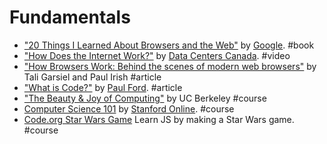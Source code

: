 # Fundamentals

* ["20 Things I Learned About Browsers and the Web"](http://www.20thingsilearned.com) by [Google](https://www.google.com). #book
* ["How Does the Internet Work?"](https://www.youtube.com/watch?v=i5oe63pOhLI) by [Data Centers Canada](https://www.youtube.com/user/datacenterscanada1/). #video
* ["How Browsers Work: Behind the scenes of modern web browsers"](http://www.html5rocks.com/en/tutorials/internals/howbrowserswork/) by Tali Garsiel and Paul Irish #article
* ["What is Code?"](http://www.bloomberg.com/graphics/2015-paul-ford-what-is-code/) by [Paul Ford](https://twitter.com/ftrain). #article
* ["The Beauty & Joy of Computing"](https://www.edx.org/course/beauty-joy-computing-cs-principles-part-uc-berkeleyx-bjc-1x) by UC Berkeley #course
* [Computer Science 101](https://www.coursera.org/course/cs101) by [Stanford Online](http://online.stanford.edu). #course
* [Code.org Star Wars Game](https://code.org/starwars) Learn JS by making a Star Wars game. #course
